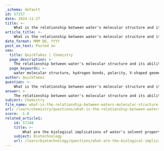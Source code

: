```yaml
---
_schema: default
id: 57257
date: 2024-11-27
title: >-
    What is the relationship between water's molecular structure and its ability to form hydrogen bonds?
article_title: >-
    What is the relationship between water's molecular structure and its ability to form hydrogen bonds?
date_format: MMM DD, YYYY
post_on_text: Posted on
seo:
  title: QuickTakes | Chemistry
  page_description: >-
    The relationship between water's molecular structure and its ability to form hydrogen bonds is due to its polarity and geometric configuration, which influence essential properties like specific heat and solvent capabilities.
  page_keywords: >-
    water molecular structure, hydrogen bonds, polarity, V-shaped geometry, partial charges, covalent bonds, electronegativity, specific heat, surface tension, solvent capabilities, biological systems
author: QuickTakes
question: >-
    What is the relationship between water's molecular structure and its ability to form hydrogen bonds?
answer: >-
    The relationship between water's molecular structure and its ability to form hydrogen bonds is fundamentally rooted in the polarity of water molecules and their unique geometric configuration. \n\nWater (H₂O) is a polar molecule, meaning it has a partial positive charge on the hydrogen atoms and a partial negative charge on the oxygen atom. This polarity arises from the difference in electronegativity between oxygen and hydrogen, leading to polar covalent bonds. The oxygen atom, being more electronegative, attracts the shared electrons more strongly, resulting in a slight negative charge on the oxygen and a slight positive charge on the hydrogens.\n\nThe molecular structure of water is V-shaped, with an angle of approximately 104.5 degrees between the hydrogen-oxygen-hydrogen bonds. This bent shape, combined with the polarity, allows water molecules to interact with each other through hydrogen bonds. Each water molecule can form up to four hydrogen bonds: two through the lone pairs of electrons on the oxygen atom and two through the hydrogen atoms. This capability leads to a network of hydrogen bonds in liquid water, where each molecule is typically surrounded by four others.\n\nThese hydrogen bonds are relatively weak compared to covalent bonds, but they play a crucial role in determining the physical properties of water, such as its high specific heat, surface tension, and solvent capabilities. The dynamic nature of these bonds allows water to exist in different states (solid, liquid, gas) and contributes to its unique behaviors in biological systems, such as maintaining temperature stability and facilitating biochemical reactions.\n\nIn summary, the molecular structure of water, characterized by its polarity and V-shaped geometry, is directly responsible for its ability to form hydrogen bonds, which in turn influences many of its essential properties in biological processes.
subject: Chemistry
file_name: what-is-the-relationship-between-waters-molecular-structure-and-its-ability-to-form-hydrogen-bonds.md
url: /learn/chemistry/questions/what-is-the-relationship-between-waters-molecular-structure-and-its-ability-to-form-hydrogen-bonds
score: -1.0
related_article1:
    id: 57248
    title: >-
        What are the biological implications of water's solvent properties?
    subject: Biotechnology
    url: /learn/biotechnology/questions/what-are-the-biological-implications-of-waters-solvent-properties
---
```


&nbsp;